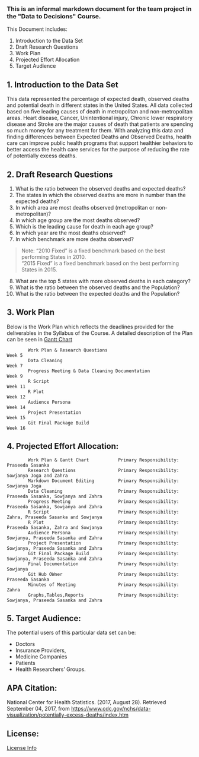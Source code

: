 ### This is an informal markdown document for the team project in the "Data to Decisions" Course.
This Document includes:
1. Introduction to the Data Set
2. Draft Research Questions
3. Work Plan
4. Projected Effort Allocation
5. Target Audience

## 1. Introduction to the Data Set
This data represented the percentage of expected death, observed deaths and potential death in different states in the United States. All data collected based on five leading causes of death in metropolitan and non-metropolitan areas. Heart disease, Cancer, Unintentional injury, Chronic lower respiratory disease and Stroke are the major causes of death that patients are spending so much money for any treatment for them. With analyzing this data and finding differences between Expected Deaths and Observed Deaths,  health care can improve public health programs that support healthier behaviors to better access the health care services for the purpose of reducing the rate of potentially excess deaths.

## 2. Draft Research Questions
1. What is the ratio between the observed deaths and expected deaths?
2. The states in which the observed deaths are more in number than the expected deaths?
3. In which area are most deaths observed (metropolitan or non-metropolitan)?
4. In which age group are the most deaths observed?
5. Which is the leading cause for death in each age group?
6. In which year are the most deaths observed?
7. In which benchmark are more deaths observed?
> Note: “2010 Fixed” is a fixed benchmark based on the best performing States in 2010.  
>       “2015 Fixed” is a fixed benchmark based on the best performing States in 2015.
8. What are the top 5 states with more observed deaths in each category?
9. What is the ratio between the observed deaths and the Population?
10. What is the ratio between the expected deaths and the Population?

## 3. Work Plan
Below is the Work Plan which reflects the deadlines provided for the deliverables in the Syllabus of the Course. A detailed description of the Plan can be seen in [Gantt Chart](https://github.com/PraseedaSasankaPisipati/DataMiners/blob/master/Deliverables/DataMiners_Project_Plan_GanttChart.pdf)

            Work Plan & Research Questions                             Week 5        
            Data Cleaning                                              Week 7
            Progress Meeting & Data Cleaning Documentation             Week 9
            R Script                                                   Week 11
            R Plot                                                     Week 12
            Audience Persona                                           Week 14
            Project Presentation                                       Week 15
            Git Final Package Build                                    Week 16

## 4. Projected Effort Allocation:
            Work Plan & Gantt Chart           Primary Responsibility: Praseeda Sasanka
            Research Questions                Primary Responsibility: Sowjanya Joga and Zahra
            Markdown Document Editing         Primary Responsibility: Sowjanya Joga
            Data Cleaning                     Primary Responsibility: Praseeda Sasanka, Sowjanya and Zahra
            Progress Meeting                  Primary Responsibility: Praseeda Sasanka, Sowjanya and Zahra
            R Script                          Primary Responsibility: Zahra, Praseeda Sasanka and Sowjanya
            R Plot                            Primary Responsibility: Praseeda Sasanka, Zahra and Sowjanya
            Audience Persona                  Primary Responsibility: Sowjanya, Praseeda Sasanka and Zahra
            Project Presentation              Primary Responsibility: Sowjanya, Praseeda Sasanka and Zahra
            Git Final Package Build           Primary Responsibility: Sowjanya, Praseeda Sasanka and Zahra
            Final Documentation               Primary Responsibility: Sowjanya
            Git Hub OWner                     Primary Responsibility: Praseeda Sasanka
            Minutes of Meeting                Primary Responsibility: Zahra
            Graphs,Tables,Reports             Primary Responsibility: Sowjanya, Praseeda Sasanka and Zahra


## 5. Target Audience:
The potential users of this particular data set can be: 
* Doctors 
* Insurance Providers, 
* Medicine Companies
* Patients 
* Health Researchers’ Groups.

## APA Citation:

National Center for Health Statistics. (2017, August 28). Retrieved September 04, 2017, from https://www.cdc.gov/nchs/data-visualization/potentially-excess-deaths/index.htm


## License:
[License Info](https://www.cms.gov/about-cms/agency-information/aboutwebsite/privacy-policy.html)

